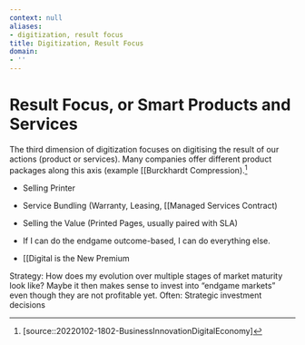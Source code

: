 ```yaml
---
context: null
aliases:
- digitization, result focus
title: Digitization, Result Focus
domain:
- ''
---
```


# Result Focus, or Smart Products and Services

The third dimension of digitization focuses on digitising the result of our actions (product or services). Many companies offer different product packages along this axis (example [[Burckhardt Compression).[^1]

- Selling Printer
- Service Bundling (Warranty, Leasing, [[Managed Services Contract)
- Selling the Value (Printed Pages, usually paired with SLA)

- If I can do the endgame outcome-based, I can do everything else.
- [[Digital is the New Premium

Strategy: How does my evolution over multiple stages of market maturity look like? Maybe it then makes sense to invest into “endgame markets” even though they are not profitable yet.
Often: Strategic investment decisions

[^1]: [source::20220102-1802-BusinessInnovationDigitalEconomy]
